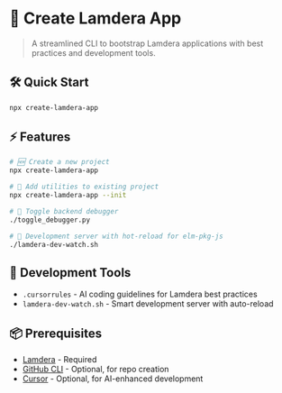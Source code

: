 # 🚀 Create Lamdera App

> A streamlined CLI to bootstrap Lamdera applications with best practices and development tools.

## 🛠️ Quick Start

```bash
npx create-lamdera-app
```

## ⚡️ Features

```bash
# 🆕 Create a new project
npx create-lamdera-app

# 🔧 Add utilities to existing project
npx create-lamdera-app --init

# 🐛 Toggle backend debugger
./toggle_debugger.py

# 🔄 Development server with hot-reload for elm-pkg-js
./lamdera-dev-watch.sh
```

## 🎯 Development Tools

- `.cursorrules` - AI coding guidelines for Lamdera best practices
- `lamdera-dev-watch.sh` - Smart development server with auto-reload

## 📦 Prerequisites

- [Lamdera](https://lamdera.com/) - Required
- [GitHub CLI](https://cli.github.com/) - Optional, for repo creation
- [Cursor](https://cursor.sh/) - Optional, for AI-enhanced development
